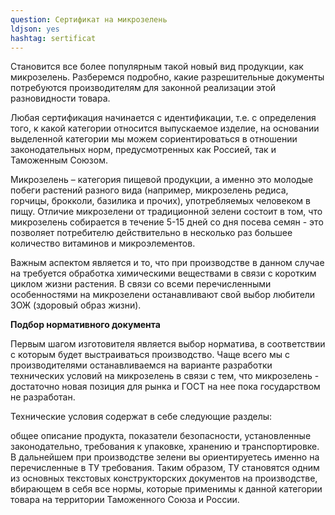 ```yaml
---
question: Сертификат на микрозелень
ldjson: yes 
hashtag: sertificat
---
```


Становится все более популярным такой новый вид продукции, как микрозелень. Разберемся подробно, какие разрешительные документы потребуются производителям для законной реализации этой разновидности товара.

Любая сертификация начинается с идентификации, т.е. с определения того, к какой категории относится выпускаемое изделие, на основании выделенной категории мы можем сориентироваться в отношении законодательных норм, предусмотренных как Россией, так и Таможенным Союзом.

Микрозелень – категория пищевой продукции, а именно это молодые побеги растений разного вида (например, микрозелень редиса, горчицы, брокколи, базилика и прочих), употребляемых человеком в пищу. Отличие микрозелени от традиционной зелени состоит в том, что микрозелень собирается в течение 5-15 дней со дня посева семян - это позволяет потребителю действительно в несколько раз большее количество витаминов и микроэлементов.

Важным аспектом является и то, что при производстве в данном случае на требуется обработка химическими веществами в связи с коротким циклом жизни растения. В связи со всеми перечисленными особенностями на микрозелени останавливают свой выбор любители ЗОЖ (здоровый образ жизни).

**Подбор нормативного документа**

Первым шагом изготовителя является выбор норматива, в соответствии с которым будет выстраиваться производство. Чаще всего мы с производителями останавливаемся на варианте разработки технических условий на микрозелень в связи с тем, что микрозелень - достаточно новая позиция для рынка и ГОСТ на нее пока государством не разработан.

Технические условия содержат в себе следующие разделы:

общее описание продукта,
показатели безопасности, установленные законодательно,
требования к упаковке, хранению и транспортировке.
В дальнейшем при производстве зелени вы ориентируетесь именно на перечисленные в ТУ требования. Таким образом, ТУ становятся одним из основных текстовых конструкторских документов на производстве, вбирающем в себя все нормы, которые применимы к данной категории товара на территории Таможенного Союза и России.
